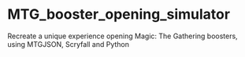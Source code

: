 # MTG_booster_opening_simulator
Recreate a unique experience opening Magic: The Gathering boosters, using MTGJSON, Scryfall and Python
